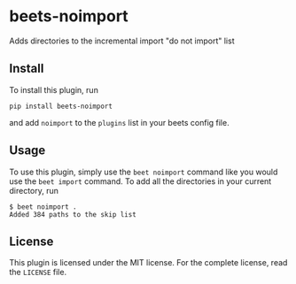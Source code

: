 beets-noimport
==============

Adds directories to the incremental import "do not import" list

Install
-------

To install this plugin, run

```
pip install beets-noimport
```

and add `noimport` to the `plugins` list in your beets config file.

Usage
-----

To use this plugin, simply use the `beet noimport` command like you would use the `beet import` command.
To add all the directories in your current directory, run

```
$ beet noimport .
Added 384 paths to the skip list
```

License
-------

This plugin is licensed under the MIT license.
For the complete license, read the `LICENSE` file.